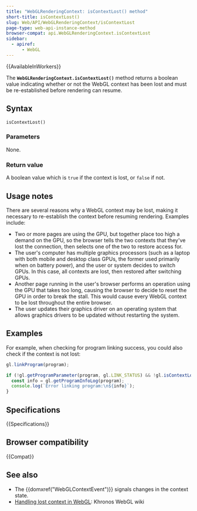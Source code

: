 ```yaml
---
title: "WebGLRenderingContext: isContextLost() method"
short-title: isContextLost()
slug: Web/API/WebGLRenderingContext/isContextLost
page-type: web-api-instance-method
browser-compat: api.WebGLRenderingContext.isContextLost
sidebar:
  - apiref:
      - WebGL
---
```


{{AvailableInWorkers}}

The
**`WebGLRenderingContext.isContextLost()`** method returns a
boolean value indicating whether or not the WebGL context has been lost and
must be re-established before rendering can resume.

## Syntax

```js-nolint
isContextLost()
```

### Parameters

None.

### Return value

A boolean value which is `true` if the context is lost, or
`false` if not.

## Usage notes

There are several reasons why a WebGL context may be lost, making it necessary to
re-establish the context before resuming rendering. Examples include:

- Two or more pages are using the GPU, but together place too high a demand on the
  GPU, so the browser tells the two contexts that they've lost the connection, then
  selects one of the two to restore access for.
- The user's computer has multiple graphics processors (such as a laptop with both
  mobile and desktop class GPUs, the former used primarily when on battery power), and
  the user or system decides to switch GPUs. In this case, all contexts are lost, then
  restored after switching GPUs.
- Another page running in the user's browser performs an operation using the GPU that
  takes too long, causing the browser to decide to reset the GPU in order to break the
  stall. This would cause every WebGL context to be lost throughout the entire browser.
- The user updates their graphics driver on an operating system that allows graphics
  drivers to be updated without restarting the system.

## Examples

For example, when checking for program linking success, you could also check if the
context is not lost:

```js
gl.linkProgram(program);

if (!gl.getProgramParameter(program, gl.LINK_STATUS) && !gl.isContextLost()) {
  const info = gl.getProgramInfoLog(program);
  console.log(`Error linking program:\n${info}`);
}
```

## Specifications

{{Specifications}}

## Browser compatibility

{{Compat}}

## See also

- The {{domxref("WebGLContextEvent")}} signals changes in the context state.
- [Handling lost context in WebGL](https://www.khronos.org/webgl/wiki/HandlingContextLost): Khronos WebGL wiki
